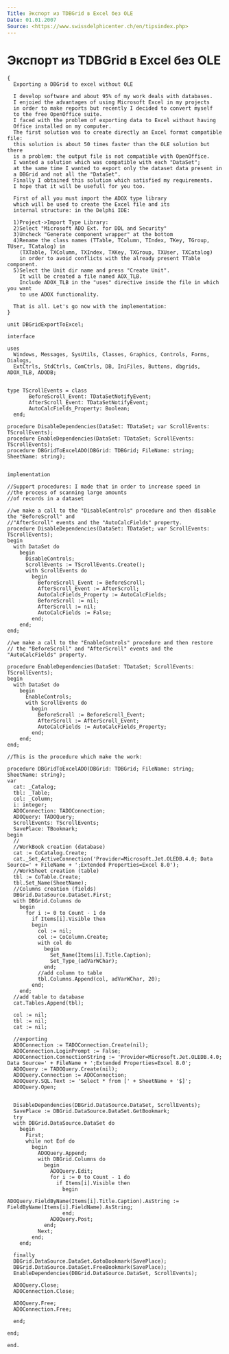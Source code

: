 ```yaml
---
Title: Экспорт из TDBGrid в Excel без OLE
Date: 01.01.2007
Source: <https://www.swissdelphicenter.ch/en/tipsindex.php>
---
```



Экспорт из TDBGrid в Excel без OLE
==================================

    { 
      Exporting a DBGrid to excel without OLE 
     
      I develop software and about 95% of my work deals with databases. 
      I enjoied the advantages of using Microsoft Excel in my projects 
      in order to make reports but recently I decided to convert myself 
      to the free OpenOffice suite. 
      I faced with the problem of exporting data to Excel without having 
      Office installed on my computer. 
      The first solution was to create directly an Excel format compatible file: 
      this solution is about 50 times faster than the OLE solution but there 
      is a problem: the output file is not compatible with OpenOffice. 
      I wanted a solution which was compatible with each "DataSet"; 
      at the same time I wanted to export only the dataset data present in 
      a DBGrid and not all the "DataSet". 
      Finally I obtained this solution which satisfied my requirements. 
      I hope that it will be usefull for you too. 
     
      First of all you must import the ADOX type library 
      which will be used to create the Excel file and its 
      internal structure: in the Delphi IDE: 
     
      1)Project->Import Type Library: 
      2)Select "Microsoft ADO Ext. for DDL and Security" 
      3)Uncheck "Generate component wrapper" at the bottom 
      4)Rename the class names (TTable, TColumn, TIndex, TKey, TGroup, TUser, TCatalog) in 
        (TXTable, TXColumn, TXIndex, TXKey, TXGroup, TXUser, TXCatalog) 
        in order to avoid conflicts with the already present TTable component. 
      5)Select the Unit dir name and press "Create Unit". 
        It will be created a file named AOX_TLB. 
        Include ADOX_TLB in the "uses" directive inside the file in which you want 
        to use ADOX functionality. 
     
      That is all. Let's go now with the implementation: 
    } 
     
    unit DBGridExportToExcel; 
     
    interface 
     
    uses 
      Windows, Messages, SysUtils, Classes, Graphics, Controls, Forms, Dialogs, 
      ExtCtrls, StdCtrls, ComCtrls, DB, IniFiles, Buttons, dbgrids, ADOX_TLB, ADODB; 
     
     
    type TScrollEvents = class 
           BeforeScroll_Event: TDataSetNotifyEvent; 
           AfterScroll_Event: TDataSetNotifyEvent; 
           AutoCalcFields_Property: Boolean; 
      end; 
     
    procedure DisableDependencies(DataSet: TDataSet; var ScrollEvents: TScrollEvents); 
    procedure EnableDependencies(DataSet: TDataSet; ScrollEvents: TScrollEvents); 
    procedure DBGridToExcelADO(DBGrid: TDBGrid; FileName: string; SheetName: string); 
     
     
    implementation 
     
    //Support procedures: I made that in order to increase speed in 
    //the process of scanning large amounts 
    //of records in a dataset 
     
    //we make a call to the "DisableControls" procedure and then disable the "BeforeScroll" and 
    //"AfterScroll" events and the "AutoCalcFields" property. 
    procedure DisableDependencies(DataSet: TDataSet; var ScrollEvents: TScrollEvents);
    begin
      with DataSet do
        begin
          DisableControls;
          ScrollEvents := TScrollEvents.Create();
          with ScrollEvents do
            begin
              BeforeScroll_Event := BeforeScroll;
              AfterScroll_Event := AfterScroll;
              AutoCalcFields_Property := AutoCalcFields;
              BeforeScroll := nil;
              AfterScroll := nil;
              AutoCalcFields := False;
            end;
        end;
    end;
     
    //we make a call to the "EnableControls" procedure and then restore
    // the "BeforeScroll" and "AfterScroll" events and the "AutoCalcFields" property.
     
    procedure EnableDependencies(DataSet: TDataSet; ScrollEvents: TScrollEvents);
    begin
      with DataSet do
        begin
          EnableControls;
          with ScrollEvents do
            begin
              BeforeScroll := BeforeScroll_Event;
              AfterScroll := AfterScroll_Event;
              AutoCalcFields := AutoCalcFields_Property;
            end;
        end;
    end;
     
    //This is the procedure which make the work: 
     
    procedure DBGridToExcelADO(DBGrid: TDBGrid; FileName: string; SheetName: string); 
    var 
      cat: _Catalog; 
      tbl: _Table; 
      col: _Column; 
      i: integer; 
      ADOConnection: TADOConnection; 
      ADOQuery: TADOQuery; 
      ScrollEvents: TScrollEvents; 
      SavePlace: TBookmark; 
    begin 
      // 
      //WorkBook creation (database) 
      cat := CoCatalog.Create; 
      cat._Set_ActiveConnection('Provider=Microsoft.Jet.OLEDB.4.0; Data Source=' + FileName + ';Extended Properties=Excel 8.0'); 
      //WorkSheet creation (table) 
      tbl := CoTable.Create; 
      tbl.Set_Name(SheetName); 
      //Columns creation (fields) 
      DBGrid.DataSource.DataSet.First; 
      with DBGrid.Columns do 
        begin 
          for i := 0 to Count - 1 do 
            if Items[i].Visible then 
            begin 
              col := nil; 
              col := CoColumn.Create; 
              with col do 
                begin 
                  Set_Name(Items[i].Title.Caption); 
                  Set_Type_(adVarWChar); 
                end; 
              //add column to table 
              tbl.Columns.Append(col, adVarWChar, 20); 
            end; 
        end; 
      //add table to database 
      cat.Tables.Append(tbl); 
     
      col := nil; 
      tbl := nil; 
      cat := nil; 
     
      //exporting 
      ADOConnection := TADOConnection.Create(nil); 
      ADOConnection.LoginPrompt := False; 
      ADOConnection.ConnectionString := 'Provider=Microsoft.Jet.OLEDB.4.0; Data Source=' + FileName + ';Extended Properties=Excel 8.0'; 
      ADOQuery := TADOQuery.Create(nil); 
      ADOQuery.Connection := ADOConnection; 
      ADOQuery.SQL.Text := 'Select * from [' + SheetName + '$]'; 
      ADOQuery.Open; 
     
     
      DisableDependencies(DBGrid.DataSource.DataSet, ScrollEvents); 
      SavePlace := DBGrid.DataSource.DataSet.GetBookmark; 
      try 
      with DBGrid.DataSource.DataSet do 
        begin 
          First; 
          while not Eof do 
            begin 
              ADOQuery.Append; 
              with DBGrid.Columns do 
                begin 
                  ADOQuery.Edit; 
                  for i := 0 to Count - 1 do 
                    if Items[i].Visible then 
                      begin 
                        ADOQuery.FieldByName(Items[i].Title.Caption).AsString := FieldByName(Items[i].FieldName).AsString; 
                      end; 
                  ADOQuery.Post; 
                end; 
              Next; 
            end; 
        end; 
     
      finally 
      DBGrid.DataSource.DataSet.GotoBookmark(SavePlace); 
      DBGrid.DataSource.DataSet.FreeBookmark(SavePlace); 
      EnableDependencies(DBGrid.DataSource.DataSet, ScrollEvents); 
     
      ADOQuery.Close; 
      ADOConnection.Close; 
     
      ADOQuery.Free; 
      ADOConnection.Free; 
     
      end; 
     
    end; 
     
    end. 

